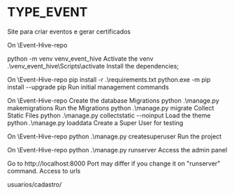 # TYPE_EVENT
Site para criar eventos e gerar certificados


On \Event-Hive-repo

python -m venv venv_event_hive
Activate the venv
.\venv_event_hive\Scripts\activate
Install the dependencies;

On \Event-Hive-repo
pip install -r .\requirements.txt
python.exe -m pip install --upgrade pip
Run initial management commands

On \Event-Hive-repo
Create the database Migrations
python .\manage.py makemigrations
Run the Migrations
python .\manage.py migrate
Collect Static Files
python .\manage.py collectstatic --noinput
Load the theme
python .\manage.py loaddata
Create a Super User for testing

On \Event-Hive-repo
 python .\manage.py createsuperuser
Run the project

On \Event-Hive-repo
 python .\manage.py runserver
Access the admin panel

Go to http://localhost:8000
Port may differ if you change it on "runserver" command.
Access to urls

usuarios/cadastro/
